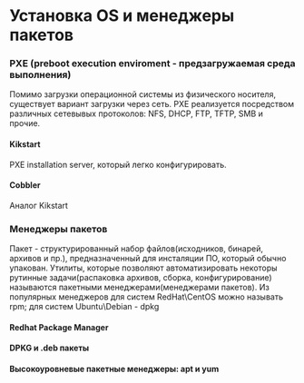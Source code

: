 # Установка OS и менеджеры пакетов
### PXE (preboot execution enviroment - предзагружаемая среда выполнения)
Помимо загрузки операционной системы из физического носителя, существует вариант загрузки через сеть. PXE реализуется посредством различных сетевывых протоколов: NFS, DHCP, FTP, TFTP, SMB и прочие.   
#### Kikstart
 PXE installation server, который легко конфигурировать.
#### Cobbler
Аналог Kikstart
### Менеджеры пакетов
Пакет - структурированный набор файлов(исходников, бинарей, архивов и пр.), предназначенный для инсталяции ПО, который обычно упакован. Утилиты, которые позволяют автоматизировать некоторы рутинные задачи(распаковка архивов, сборка, конфигурирование) называются пакетными менеджерами(менеджерами пакетов).  Из популярных менеджеров для систем RedHat\CentOS можно называть rpm; для систем Ubuntu\Debian - dpkg 
#### Redhat Package Manager
#### DPKG и .deb пакеты
#### Высокоуровневые пакетные менеджеры: apt и yum
